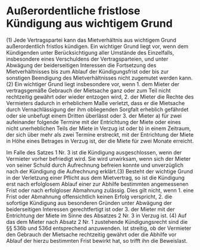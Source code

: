 # Außerordentliche fristlose Kündigung aus wichtigem Grund

(1) Jede Vertragspartei kann das Mietverhältnis aus wichtigem Grund außerordentlich fristlos kündigen. Ein wichtiger Grund liegt vor, wenn dem Kündigenden unter Berücksichtigung aller Umstände des Einzelfalls, insbesondere eines Verschuldens der Vertragsparteien, und unter Abwägung der beiderseitigen Interessen die Fortsetzung des Mietverhältnisses bis zum Ablauf der Kündigungsfrist oder bis zur sonstigen Beendigung des Mietverhältnisses nicht zugemutet werden kann.(2) Ein wichtiger Grund liegt insbesondere vor, wenn  1.
 dem Mieter der vertragsgemäße Gebrauch der Mietsache ganz oder zum Teil nicht rechtzeitig gewährt oder wieder entzogen wird,
 2.
 der Mieter die Rechte des Vermieters dadurch in erheblichem Maße verletzt, dass er die Mietsache durch Vernachlässigung der ihm obliegenden Sorgfalt erheblich gefährdet oder sie unbefugt einem Dritten überlässt oder
 3.
 der Mieter a)
 für zwei aufeinander folgende Termine mit der Entrichtung der Miete oder eines nicht unerheblichen Teils der Miete in Verzug ist oder
 b)
 in einem Zeitraum, der sich über mehr als zwei Termine erstreckt, mit der Entrichtung der Miete in Höhe eines Betrages in Verzug ist, der die Miete für zwei Monate erreicht.

Im Falle des Satzes 1 Nr. 3 ist die Kündigung ausgeschlossen, wenn der Vermieter vorher befriedigt wird. Sie wird unwirksam, wenn sich der Mieter von seiner Schuld durch Aufrechnung befreien konnte und unverzüglich nach der Kündigung die Aufrechnung erklärt.(3) Besteht der wichtige Grund in der Verletzung einer Pflicht aus dem Mietvertrag, so ist die Kündigung erst nach erfolglosem Ablauf einer zur Abhilfe bestimmten angemessenen Frist oder nach erfolgloser Abmahnung zulässig. Dies gilt nicht, wenn  1.
 eine Frist oder Abmahnung offensichtlich keinen Erfolg verspricht,
 2.
 die sofortige Kündigung aus besonderen Gründen unter Abwägung der beiderseitigen Interessen gerechtfertigt ist oder
 3.
 der Mieter mit der Entrichtung der Miete im Sinne des Absatzes 2 Nr. 3 in Verzug ist.
(4) Auf das dem Mieter nach Absatz 2 Nr. 1 zustehende Kündigungsrecht sind die §§ 536b und 536d entsprechend anzuwenden. Ist streitig, ob der Vermieter den Gebrauch der Mietsache rechtzeitig gewährt oder die Abhilfe vor Ablauf der hierzu bestimmten Frist bewirkt hat, so trifft ihn die Beweislast. 

